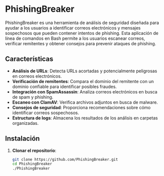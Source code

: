 # PhishingBreaker

PhishingBreaker es una herramienta de análisis de seguridad diseñada para ayudar a los usuarios a identificar correos electrónicos y mensajes sospechosos que pueden contener intentos de phishing. Esta aplicación de línea de comandos en Bash permite a los usuarios escanear correos, verificar remitentes y obtener consejos para prevenir ataques de phishing.

## Características

- **Análisis de URLs**: Detecta URLs acortadas y potencialmente peligrosas en correos electrónicos.
- **Verificación de remitentes**: Compara el dominio del remitente con un dominio confiable para identificar posibles fraudes.
- **Integración con SpamAssassin**: Analiza correos electrónicos en busca de spam y phishing.
- **Escaneo con ClamAV**: Verifica archivos adjuntos en busca de malware.
- **Consejos de seguridad**: Proporciona recomendaciones sobre cómo identificar correos sospechosos.
- **Estructura de logs**: Almacena los resultados de los análisis en carpetas organizadas.

## Instalación

1. **Clonar el repositorio**:
   ```bash
   git clone https://github.com/PhishingBreaker.git
   cd PhishingBreaker
   ./PhishingBreaker
   ```